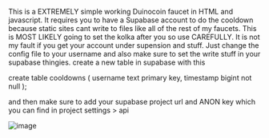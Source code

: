 This is a EXTREMELY simple working Duinocoin faucet in HTML and javascript. It requires you to have a Supabase account to do the cooldown because static sites cant write to files like all of the rest of my faucets.
This is MOST LIKELY going to set the kolka after you so use CAREFULLY. It is not my fault if you get your account under supension and stuff. Just change the config file to your username and also make sure to set the write stuff in your supabase 
thingies. create a new table in supabase with this 

create table cooldowns (
    username text primary key,
    timestamp bigint not null
);


and then make sure to add your supabase project url and ANON key which you can find in project settings > api

![image](https://github.com/user-attachments/assets/33c7ce5a-3b46-40af-8276-0308b8f1b711)
